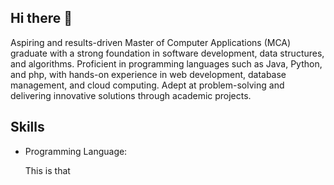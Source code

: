 ## Hi there 👋
<p>Aspiring and results-driven Master of Computer Applications (MCA) graduate with a strong foundation in software development, data structures, and algorithms. Proficient in programming languages such as Java, Python, and php, with hands-on experience in web development, database management, and cloud computing. Adept at problem-solving and delivering innovative solutions through academic projects.</p>

## Skills
<ul>
  <li>Programming Language:</li><p>This is that</p>
</ul>

<!--
**ethical-dilkhush/ethical-dilkhush** is a ✨ _special_ ✨ repository because its `README.md` (this file) appears on your GitHub profile.

Here are some ideas to get you started:

- 🔭 I’m currently working on ...
- 🌱 I’m currently learning ...
- 👯 I’m looking to collaborate on ...
- 🤔 I’m looking for help with ...
- 💬 Ask me about ...
- 📫 How to reach me: ...
- 😄 Pronouns: ...
- ⚡ Fun fact: ...
-->
